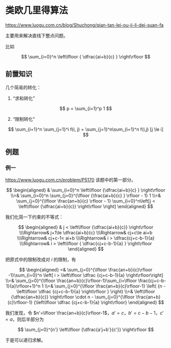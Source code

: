 # 类欧几里得算法

<https://www.luogu.com.cn/blog/Shuchong/qian-tan-lei-ou-ji-li-dei-suan-fa>

主要用来解决直线下整点问题。

比如

$$
    \sum_{i=0}^n \left\lfloor { \dfrac{ai+b}{c} } \right\rfloor
$$

## 前置知识

几个简易的转化：

1. “求和转化”

$$
    p = \sum_{i=1}^p 1
$$

2. “限制转化”

$$
\sum_{i=1}^n \sum_{j=1}^i f(i, j) = \sum_{j=1}^n\sum_{i=1}^n f(i,j) [j \le i]
$$

## 例题

### 例一

<https://www.luogu.com.cn/problem/P5170> 该题中的第一部分。

$$
    \begin{aligned}
    &       \sum_{i=0}^n \left\lfloor  {\dfrac{ai+b}{c} }  \right\rfloor
    \\=&    \sum_{i=0}^n \sum_{j=0}^{\lfloor  {\frac{ai+b}{c} }  \rfloor - 1} 1
    \\=&    \sum_{j=0}^{\lfloor \frac{an+b}{c} \rfloor - 1} \sum_{i=0}^n\left[j < \left\lfloor {\dfrac{ai+b}{c}} \right\rfloor  \right]
    \end{aligned}
$$

我们化简一下约束的不等式：

$$
\begin{aligned}
    &               j < \left\lfloor {\dfrac{ai+b}{c}} \right\rfloor
    \\\Rightarrow&  j+1\le \dfrac{ai+b}{c}
    \\\Rightarrow&  cj+c\le ai+b  
    \\\Rightarrow&  cj+c-1< ai+b
    \\\Rightarrow&  i > \dfrac{cj+c-b-1}{a}
    \\\Rightarrow&  i > \left\lfloor { \dfrac{cj+c-b-1}{a} } \right\rfloor
\end{aligned}
$$

把原式中的限制改成对 $i$ 的限制，有

$$
\begin{aligned}
      =&    \sum_{j=0}^{\lfloor \frac{an+b}{c}\rfloor -1}\sum_{i=0}^n \left[ i > \left\lfloor \dfrac {cj+c-b-1}{a} \right\rfloor\right]
    \\=&    \sum_{j=0}^{\lfloor \frac{an+b}{c}\rfloor-1}\sum_{i=\lfloor \frac{cj+c-b-1}{a}\rfloor+1}^n 1
    \\=&    \sum_{j=0}^{\lfloor \frac{an+b}{c}\rfloor-1} \left( {n - \left\lfloor \dfrac {cj+c-b-1}{a} \right\rfloor } \right)
    \\=&    \left\lfloor {\dfrac{an+b}{c}} \right\rfloor \cdot n - \sum_{j=0}^{\lfloor \frac{an+b}{c}\rfloor-1} {\left\lfloor \dfrac {cj+c-b-1}{a} \right\rfloor}
\end{aligned}
$$

我们发现，令 $n'=\lfloor \frac{an+b}{c}\rfloor-1$，$a'=c$，$b'=c-b-1$，$c'=a$，则后半部分为

$$
\sum_{j=0}^{n'}  \left\lfloor {\dfrac{a'j+b'}{c'}} \right\rfloor
$$

于是可以递归求解。